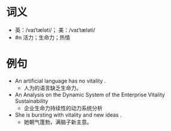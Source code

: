 # 词义
- 英：/vaɪˈtæləti/； 美：/vaɪˈtæləti/
- #n 活力；生命力；热情
# 例句
- An artificial language has no vitality .
	- 人为的语言缺乏生命力。
- An Analysis on the Dynamic System of the Enterprise Vitality Sustainability
	- 企业生命力持续性的动力系统分析
- She is bursting with vitality and new ideas .
	- 她朝气蓬勃，满脑子新主意。
